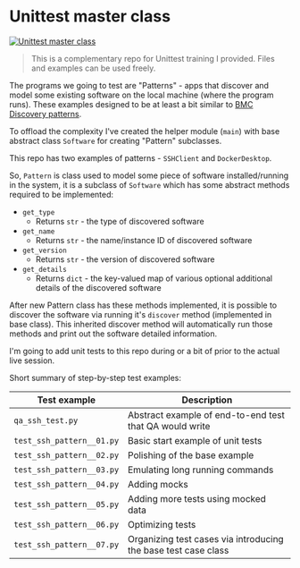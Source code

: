 # Unittest master class

[![Unittest master class](https://github.com/yumedzi/unittest_master_class/actions/workflows/python-package.yml/badge.svg)](https://github.com/yumedzi/unittest_master_class/actions/workflows/python-package.yml)

> This is a complementary repo for Unittest training I provided. Files and examples can be used freely.

The programs we going to test are "Patterns" - apps that discover and model some existing software on the local machine (where the program runs). These examples designed to be at least a bit similar to [BMC Discovery patterns](https://docs.bmc.com/docs/discovery/112/the-pattern-language-tpl-788121531.html).

To offload the complexity I've created the helper module (`main`) with base abstract class `Software` for creating "Pattern" subclasses.

This repo has two examples of patterns - `SSHClient` and `DockerDesktop`.

So, `Pattern` is class used to model some piece of software installed/running in the system, it is a subclass of `Software` which has some abstract methods required to be implemented:

- `get_type`
  - Returns `str` - the type of discovered software
- `get_name`
  - Returns `str` - the name/instance ID of discovered software
- `get_version`
  - Returns `str` - the version of discovered software
- `get_details`
  - Returns `dict` - the key-valued map of various optional additional details of the discovered software

After new Pattern class has these methods implemented, it is possible to discover the software via running it's `discover` method (implemented in base class). This inherited discover method will automatically run those methods and print out the software detailed information.

I'm going to add unit tests to this repo during or a bit of prior to the actual live session.

Short summary of step-by-step test examples:

| Test example              | Description                                                    |
| ------------------------- | -------------------------------------------------------------- |
| `qa_ssh_test.py`          | Abstract example of end-to-end test that QA would write        |
| `test_ssh_pattern__01.py` | Basic start example of unit tests                              |
| `test_ssh_pattern__02.py` | Polishing of the base example                                  |
| `test_ssh_pattern__03.py` | Emulating long running commands                                |
| `test_ssh_pattern__04.py` | Adding mocks                                                   |
| `test_ssh_pattern__05.py` | Adding more tests using mocked data                            |
| `test_ssh_pattern__06.py` | Optimizing tests                                               |
| `test_ssh_pattern__07.py` | Organizing test cases via introducing the base test case class |
